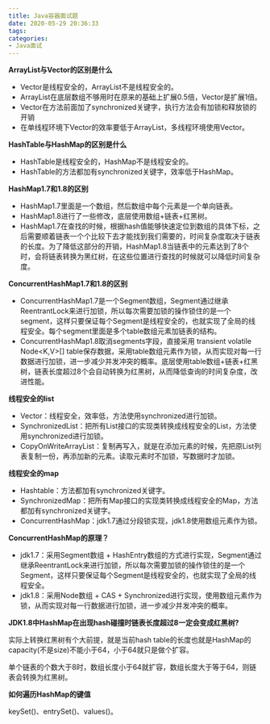 ```yaml
---
title: Java容器面试题
date: 2020-05-29 20:36:33
tags:
categories:
- Java面试
---
```


**ArrayList与Vector的区别是什么**
+ Vector是线程安全的，ArrayList不是线程安全的。
+ ArrayList在底层数组不够用时在原来的基础上扩展0.5倍，Vector是扩展1倍。
+ Vector在方法前面加了synchronized关键字，执行方法会有加锁和释放锁的开销
+ 在单线程环境下Vector的效率要低于ArrayList，多线程环境使用Vector。

**HashTable与HashMap的区别是什么**
+ HashTable是线程安全的，HashMap不是线程安全的。
+ HashTable的方法都加有synchronized关键字，效率低于HashMap。

**HashMap1.7和1.8的区别**
+ HashMap1.7里面是一个数组，然后数组中每个元素是一个单向链表。
+ HashMap1.8进行了一些修改，底层使用数组+链表+红黑树。
+ HashMap1.7在查找的时候，根据hash值能够快速定位到数组的具体下标，之后需要顺着链表一个个比较下去才能找到我们需要的，时间复杂度取决于链表的长度。为了降低这部分的开销，HashMap1.8当链表中的元素达到了8个时，会将链表转换为黑红树，在这些位置进行查找的时候就可以降低时间复杂度。

**ConcurrentHashMap1.7和1.8的区别**
+ ConcurrentHashMap1.7是一个Segment数组，Segment通过继承ReentrantLock来进行加锁，所以每次需要加锁的操作锁住的是一个segment，这样只要保证每个Segment是线程安全的，也就实现了全局的线程安全。每个segment里面是多个table数组元素加链表的结构。
+ ConcurrentHashMap1.8取消segments字段，直接采用 transient volatile Node<K,V>[] table保存数据，采用table数组元素作为锁，从而实现对每一行数据进行加锁，进一步减少并发冲突的概率。底层使用table数组+链表+红黑树，链表长度超过8个会自动转换为红黑树，从而降低查询的时间复杂度，改进性能。

**线程安全的list**
+ Vector：线程安全，效率低，方法使用synchronized进行加锁。
+ SynchronizedList：把所有List接口的实现类转换成线程安全的List，方法使用synchronized进行加锁。
+ CopyOnWriteArrayList：复制再写入，就是在添加元素的时候，先把原List列表复制一份，再添加新的元素。读取元素时不加锁，写数据时才加锁。

**线程安全的map**
+ Hashtable：方法都加有synchronized关键字。
+ SynchronizedMap：把所有Map接口的实现类转换成线程安全的Map，方法都加有synchronized关键字。
+ ConcurrentHashMap：jdk1.7通过分段锁实现，jdk1.8使用数组元素作为锁。

**ConcurrentHashMap的原理？**

+ jdk1.7：采用Segment数组 + HashEntry数组的方式进行实现，Segment通过继承ReentrantLock来进行加锁，所以每次需要加锁的操作锁住的是一个Segment，这样只要保证每个Segment是线程安全的，也就实现了全局的线程安全。
+ jdk1.8：采用Node数组 + CAS + Synchronized进行实现，使用数组元素作为锁，从而实现对每一行数据进行加锁，进一步减少并发冲突的概率。

**JDK1.8中HashMap在出现hash碰撞时链表长度超过8一定会变成红黑树?**

实际上转换红黑树有个大前提，就是当前hash table的长度也就是HashMap的capacity(不是size)不能小于64，小于64就只是做个扩容。

单个链表的个数大于8时，数组长度小于64就扩容，数组长度大于等于64，则链表会转换为红黑树。

**如何遍历HashMap的键值**

keySet()、entrySet()、values()。